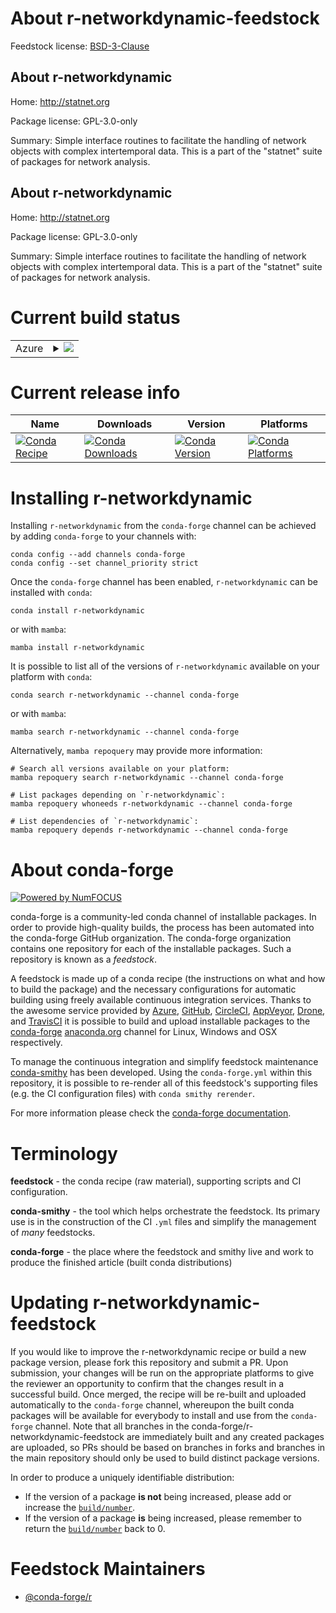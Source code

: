 About r-networkdynamic-feedstock
================================

Feedstock license: [BSD-3-Clause](https://github.com/conda-forge/r-networkdynamic-feedstock/blob/main/LICENSE.txt)


About r-networkdynamic
----------------------

Home: http://statnet.org

Package license: GPL-3.0-only

Summary: Simple interface routines to facilitate the handling of network objects with complex intertemporal data. This is a part of the "statnet" suite of packages for network analysis.

About r-networkdynamic
----------------------

Home: http://statnet.org

Package license: GPL-3.0-only

Summary: Simple interface routines to facilitate the handling of network objects with complex intertemporal data. This is a part of the "statnet" suite of packages for network analysis.

Current build status
====================


<table>
    
  <tr>
    <td>Azure</td>
    <td>
      <details>
        <summary>
          <a href="https://dev.azure.com/conda-forge/feedstock-builds/_build/latest?definitionId=1390&branchName=main">
            <img src="https://dev.azure.com/conda-forge/feedstock-builds/_apis/build/status/r-networkdynamic-feedstock?branchName=main">
          </a>
        </summary>
        <table>
          <thead><tr><th>Variant</th><th>Status</th></tr></thead>
          <tbody><tr>
              <td>linux_64_r_base4.2</td>
              <td>
                <a href="https://dev.azure.com/conda-forge/feedstock-builds/_build/latest?definitionId=1390&branchName=main">
                  <img src="https://dev.azure.com/conda-forge/feedstock-builds/_apis/build/status/r-networkdynamic-feedstock?branchName=main&jobName=linux&configuration=linux%20linux_64_r_base4.2" alt="variant">
                </a>
              </td>
            </tr><tr>
              <td>linux_64_r_base4.3</td>
              <td>
                <a href="https://dev.azure.com/conda-forge/feedstock-builds/_build/latest?definitionId=1390&branchName=main">
                  <img src="https://dev.azure.com/conda-forge/feedstock-builds/_apis/build/status/r-networkdynamic-feedstock?branchName=main&jobName=linux&configuration=linux%20linux_64_r_base4.3" alt="variant">
                </a>
              </td>
            </tr><tr>
              <td>osx_64_r_base4.2</td>
              <td>
                <a href="https://dev.azure.com/conda-forge/feedstock-builds/_build/latest?definitionId=1390&branchName=main">
                  <img src="https://dev.azure.com/conda-forge/feedstock-builds/_apis/build/status/r-networkdynamic-feedstock?branchName=main&jobName=osx&configuration=osx%20osx_64_r_base4.2" alt="variant">
                </a>
              </td>
            </tr><tr>
              <td>osx_64_r_base4.3</td>
              <td>
                <a href="https://dev.azure.com/conda-forge/feedstock-builds/_build/latest?definitionId=1390&branchName=main">
                  <img src="https://dev.azure.com/conda-forge/feedstock-builds/_apis/build/status/r-networkdynamic-feedstock?branchName=main&jobName=osx&configuration=osx%20osx_64_r_base4.3" alt="variant">
                </a>
              </td>
            </tr><tr>
              <td>win_64</td>
              <td>
                <a href="https://dev.azure.com/conda-forge/feedstock-builds/_build/latest?definitionId=1390&branchName=main">
                  <img src="https://dev.azure.com/conda-forge/feedstock-builds/_apis/build/status/r-networkdynamic-feedstock?branchName=main&jobName=win&configuration=win%20win_64_" alt="variant">
                </a>
              </td>
            </tr>
          </tbody>
        </table>
      </details>
    </td>
  </tr>
</table>

Current release info
====================

| Name | Downloads | Version | Platforms |
| --- | --- | --- | --- |
| [![Conda Recipe](https://img.shields.io/badge/recipe-r--networkdynamic-green.svg)](https://anaconda.org/conda-forge/r-networkdynamic) | [![Conda Downloads](https://img.shields.io/conda/dn/conda-forge/r-networkdynamic.svg)](https://anaconda.org/conda-forge/r-networkdynamic) | [![Conda Version](https://img.shields.io/conda/vn/conda-forge/r-networkdynamic.svg)](https://anaconda.org/conda-forge/r-networkdynamic) | [![Conda Platforms](https://img.shields.io/conda/pn/conda-forge/r-networkdynamic.svg)](https://anaconda.org/conda-forge/r-networkdynamic) |

Installing r-networkdynamic
===========================

Installing `r-networkdynamic` from the `conda-forge` channel can be achieved by adding `conda-forge` to your channels with:

```
conda config --add channels conda-forge
conda config --set channel_priority strict
```

Once the `conda-forge` channel has been enabled, `r-networkdynamic` can be installed with `conda`:

```
conda install r-networkdynamic
```

or with `mamba`:

```
mamba install r-networkdynamic
```

It is possible to list all of the versions of `r-networkdynamic` available on your platform with `conda`:

```
conda search r-networkdynamic --channel conda-forge
```

or with `mamba`:

```
mamba search r-networkdynamic --channel conda-forge
```

Alternatively, `mamba repoquery` may provide more information:

```
# Search all versions available on your platform:
mamba repoquery search r-networkdynamic --channel conda-forge

# List packages depending on `r-networkdynamic`:
mamba repoquery whoneeds r-networkdynamic --channel conda-forge

# List dependencies of `r-networkdynamic`:
mamba repoquery depends r-networkdynamic --channel conda-forge
```


About conda-forge
=================

[![Powered by
NumFOCUS](https://img.shields.io/badge/powered%20by-NumFOCUS-orange.svg?style=flat&colorA=E1523D&colorB=007D8A)](https://numfocus.org)

conda-forge is a community-led conda channel of installable packages.
In order to provide high-quality builds, the process has been automated into the
conda-forge GitHub organization. The conda-forge organization contains one repository
for each of the installable packages. Such a repository is known as a *feedstock*.

A feedstock is made up of a conda recipe (the instructions on what and how to build
the package) and the necessary configurations for automatic building using freely
available continuous integration services. Thanks to the awesome service provided by
[Azure](https://azure.microsoft.com/en-us/services/devops/), [GitHub](https://github.com/),
[CircleCI](https://circleci.com/), [AppVeyor](https://www.appveyor.com/),
[Drone](https://cloud.drone.io/welcome), and [TravisCI](https://travis-ci.com/)
it is possible to build and upload installable packages to the
[conda-forge](https://anaconda.org/conda-forge) [anaconda.org](https://anaconda.org/)
channel for Linux, Windows and OSX respectively.

To manage the continuous integration and simplify feedstock maintenance
[conda-smithy](https://github.com/conda-forge/conda-smithy) has been developed.
Using the ``conda-forge.yml`` within this repository, it is possible to re-render all of
this feedstock's supporting files (e.g. the CI configuration files) with ``conda smithy rerender``.

For more information please check the [conda-forge documentation](https://conda-forge.org/docs/).

Terminology
===========

**feedstock** - the conda recipe (raw material), supporting scripts and CI configuration.

**conda-smithy** - the tool which helps orchestrate the feedstock.
                   Its primary use is in the construction of the CI ``.yml`` files
                   and simplify the management of *many* feedstocks.

**conda-forge** - the place where the feedstock and smithy live and work to
                  produce the finished article (built conda distributions)


Updating r-networkdynamic-feedstock
===================================

If you would like to improve the r-networkdynamic recipe or build a new
package version, please fork this repository and submit a PR. Upon submission,
your changes will be run on the appropriate platforms to give the reviewer an
opportunity to confirm that the changes result in a successful build. Once
merged, the recipe will be re-built and uploaded automatically to the
`conda-forge` channel, whereupon the built conda packages will be available for
everybody to install and use from the `conda-forge` channel.
Note that all branches in the conda-forge/r-networkdynamic-feedstock are
immediately built and any created packages are uploaded, so PRs should be based
on branches in forks and branches in the main repository should only be used to
build distinct package versions.

In order to produce a uniquely identifiable distribution:
 * If the version of a package **is not** being increased, please add or increase
   the [``build/number``](https://docs.conda.io/projects/conda-build/en/latest/resources/define-metadata.html#build-number-and-string).
 * If the version of a package **is** being increased, please remember to return
   the [``build/number``](https://docs.conda.io/projects/conda-build/en/latest/resources/define-metadata.html#build-number-and-string)
   back to 0.

Feedstock Maintainers
=====================

* [@conda-forge/r](https://github.com/conda-forge/r/)

